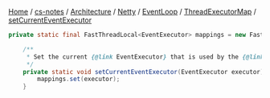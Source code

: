 [Home](https://mengxianbin.github.io) /
[cs-notes](https://mengxianbin.github.io/cs-notes/site) /
[Architecture](https://mengxianbin.github.io/cs-notes/site/Architecture) /
[Netty](https://mengxianbin.github.io/cs-notes/site/Architecture/Netty) /
[EventLoop](https://mengxianbin.github.io/cs-notes/site/Architecture/Netty/EventLoop) /
[ThreadExecutorMap](https://mengxianbin.github.io/cs-notes/site/Architecture/Netty/EventLoop/ThreadExecutorMap) /
[setCurrentEventExecutor](https://mengxianbin.github.io/cs-notes/site/Architecture/Netty/EventLoop/ThreadExecutorMap/setCurrentEventExecutor)

```java
private static final FastThreadLocal<EventExecutor> mappings = new FastThreadLocal<EventExecutor>();
```

```java
    /**
     * Set the current {@link EventExecutor} that is used by the {@link Thread}.
     */
    private static void setCurrentEventExecutor(EventExecutor executor) {
        mappings.set(executor);
    }
```
